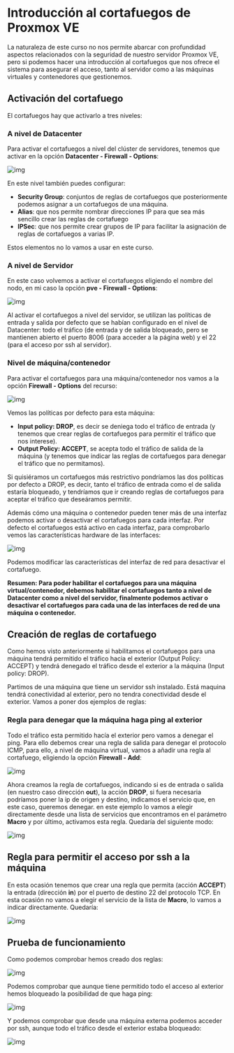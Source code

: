 # Introducción al cortafuegos de Proxmox VE

La naturaleza de este curso no nos permite abarcar con profundidad aspectos relacionados con la seguridad de nuestro servidor Proxmox VE, pero si podemos hacer una introducción al cortafuegos que nos ofrece el sistema para asegurar el acceso, tanto al servidor como a las máquinas virtuales y contenedores que gestionemos.

## Activación del cortafuego

El cortafuegos hay que activarlo a tres niveles:

### A nivel de Datacenter

Para activar el cortafuegos a nivel del clúster de servidores, tenemos que activar en la opción **Datacenter - Firewall - Options**:

![img](img/firewall1.png)

En este nivel también puedes configurar:

* **Security Group**: conjuntos de reglas de cortafuegos que posteriormente podemos asignar a un cortafuegos de una máquina.
* **Alias**: que nos permite nombrar direcciones IP para que sea más sencillo crear las reglas de cortafuego
* **IPSec**: que nos permite crear grupos de IP para facilitar la asignación de reglas de cortafuegos a varias IP. 

Estos elementos no lo vamos a usar en este curso.

### A nivel de Servidor

En este caso volvemos a activar el cortafuegos eligiendo el nombre del nodo, en mi caso la opción **pve - Firewall - Options**:

![img](img/firewall2.png)

Al activar el cortafuegos a nivel del servidor, se utilizan las políticas de entrada y salida por defecto que se habían configurado en el nivel de Datacenter: todo el tráfico (de entrada y de salida bloqueado, pero se mantienen abierto el puerto 8006 (para acceder a la página web) y el 22 (para el acceso por ssh al servidor).

### Nivel de máquina/contenedor

Para activar el cortafuegos para una máquina/contenedor nos vamos a la opción **Firewall - Options** del recurso:

![img](img/firewall3.png)

Vemos las políticas por defecto para esta máquina: 

* **Input policy: DROP**, es decir se deniega todo el tráfico de entrada (y tenemos que crear reglas de cortafuegos para permitir el tráfico que nos interese).
* **Output Policy: ACCEPT**, se acepta todo el tráfico de salida de la máquina (y tenemos que indicar las reglas de cortafuegos para denegar el tráfico que no permitamos).

Si quisiéramos un cortafuegos más restrictivo pondríamos las dos políticas por defecto a DROP, es decir, tanto el tráfico de entrada como el de salida estaría bloqueado, y tendríamos que ir creando reglas de cortafuegos para aceptar el tráfico que deseáramos permitir.

Además cómo una máquina o contenedor pueden tener más de una interfaz podemos activar o desactivar el cortafuegos para cada interfaz. Por defecto el cortafuegos está activo en cada interfaz, para comprobarlo vemos las características hardware de las interfaces:

![img](img/firewall4.png)

Podemos modificar las características del interfaz de red para desactivar el cortafuego.

**Resumen: Para poder habilitar el cortafuegos para una máquina virtual/contenedor, debemos habilitar el cortafuegos tanto a nivel de Datacenter como a nivel del servidor, finalmente podemos activar o desactivar el cortafuegos para cada una de las interfaces de red de una máquina o contenedor.**

## Creación de reglas de cortafuego

Como hemos visto anteriormente si habilitamos el cortafuegos para una máquina tendrá permitido el tráfico hacia el exterior (Output Policy: ACCEPT) y tendrá denegado el tráfico desde el exterior a la máquina (Input policy: DROP).

Partimos de una máquina que tiene un servidor ssh instalado. Está maquina tendrá conectividad al exterior, pero no tendra conectividad desde el exterior. Vamos a poner dos ejemplos de reglas:

### Regla para denegar que la máquina haga ping al exterior

Todo el tráfico esta permitido hacía el exterior pero vamos a denegar el ping. Para ello debemos crear una regla de salida para denegar el protocolo ICMP, para ello, a nivel de máquina virtual, vamos a añadir una regla al cortafuego, eligiendo la opción **Firewall - Add**:

![img](img/firewall5.png)

Ahora creamos la regla de cortafuegos, indicando si es de entrada o salida (en nuestro caso dirección **out**), la acción **DROP**, si fuera necesaria podríamos poner la ip de origen y destino, indicamos el servicio que, en este caso, queremos denegar. en este ejemplo lo vamos a elegir directamente desde una lista de servicios que encontramos en el parámetro **Macro** y por último, activamos esta regla. Quedaría del siguiente modo:

![img](img/firewall6.png)

## Regla para permitir el acceso por ssh a la máquina

En esta ocasión tenemos que crear una regla que permita (acción **ACCEPT**) la entrada (dirección **in**) por el puerto de destino 22 del protocolo TCP. En esta ocasión no vamos a elegir el servicio de la lista de **Macro**, lo vamos a indicar directamente. Quedaría:

![img](img/firewall7.png)

## Prueba de funcionamiento

Como podemos comprobar hemos creado dos reglas:

![img](img/firewall8.png)

Podemos comprobar que aunque tiene permitido todo el acceso al exterior hemos bloqueado la posibilidad de que haga ping:

![img](img/firewall9.png)

Y podemos comprobar que desde una máquina externa podemos acceder por ssh, aunque todo el tráfico desde el exterior estaba bloqueado:

![img](img/firewall10.png)